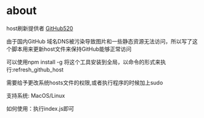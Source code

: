 about 
===============

host刷新提供者 [GitHub520](https://github.com/521xueweihan/GitHub520)

由于国内GitHub 域名DNS被污染导致图片和一些静态资源无法访问，所以写了这个脚本用来更新host文件来保持GitHub能够正常访问

可以使用npm install -g 将这个工具安装到全局，以命令的形式来执行:refresh_github_host

需要给予更改系统hosts文件的权限,或者执行程序的时候加上sudo

支持系统: MacOS/Linux

如何使用：执行index.js即可
